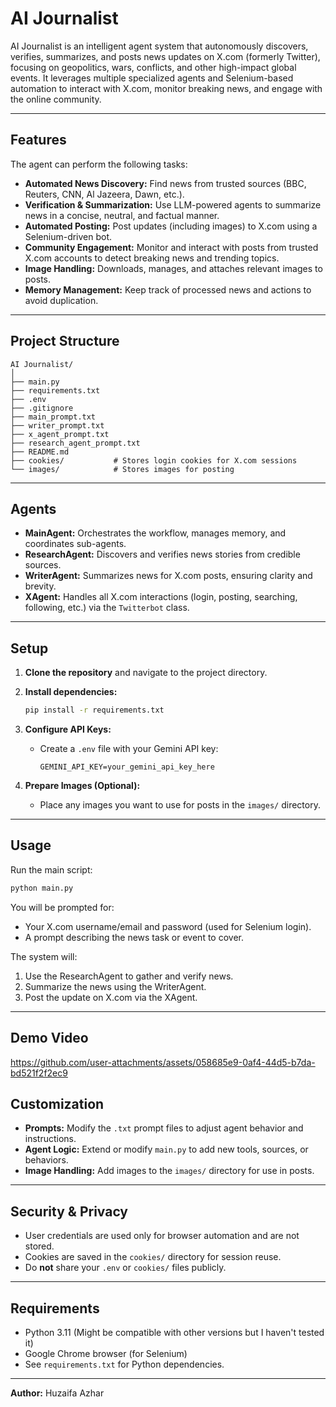# AI Journalist

AI Journalist is an intelligent agent system that autonomously discovers, verifies, summarizes, and posts news updates on X.com (formerly Twitter), focusing on geopolitics, wars, conflicts, and other high-impact global events. It leverages multiple specialized agents and Selenium-based automation to interact with X.com, monitor breaking news, and engage with the online community.

---

## Features
The agent can perform the following tasks:

- **Automated News Discovery:** Find news from trusted sources (BBC, Reuters, CNN, Al Jazeera, Dawn, etc.).
- **Verification & Summarization:** Use LLM-powered agents to summarize news in a concise, neutral, and factual manner.
- **Automated Posting:** Post updates (including images) to X.com using a Selenium-driven bot.
- **Community Engagement:** Monitor and interact with posts from trusted X.com accounts to detect breaking news and trending topics.
- **Image Handling:** Downloads, manages, and attaches relevant images to posts.
- **Memory Management:** Keep track of processed news and actions to avoid duplication.

---

## Project Structure

```
AI Journalist/
│
├── main.py
├── requirements.txt
├── .env
├── .gitignore
├── main_prompt.txt
├── writer_prompt.txt
├── x_agent_prompt.txt
├── research_agent_prompt.txt
├── README.md
├── cookies/           # Stores login cookies for X.com sessions
└── images/            # Stores images for posting
```

---

## Agents

- **MainAgent:** Orchestrates the workflow, manages memory, and coordinates sub-agents.
- **ResearchAgent:** Discovers and verifies news stories from credible sources.
- **WriterAgent:** Summarizes news for X.com posts, ensuring clarity and brevity.
- **XAgent:** Handles all X.com interactions (login, posting, searching, following, etc.) via the `Twitterbot` class.

---

## Setup

1. **Clone the repository** and navigate to the project directory.

2. **Install dependencies:**
   ```sh
   pip install -r requirements.txt
   ```

3. **Configure API Keys:**
   - Create a `.env` file with your Gemini API key:
     ```
     GEMINI_API_KEY=your_gemini_api_key_here
     ```

4. **Prepare Images (Optional):**
   - Place any images you want to use for posts in the `images/` directory.

---

## Usage

Run the main script:

```sh
python main.py
```

You will be prompted for:
- Your X.com username/email and password (used for Selenium login).
- A prompt describing the news task or event to cover.

The system will:
1. Use the ResearchAgent to gather and verify news.
2. Summarize the news using the WriterAgent.
3. Post the update on X.com via the XAgent.

---
## Demo Video


https://github.com/user-attachments/assets/058685e9-0af4-44d5-b7da-bd521f2f2ec9



## Customization

- **Prompts:** Modify the `.txt` prompt files to adjust agent behavior and instructions.
- **Agent Logic:** Extend or modify `main.py` to add new tools, sources, or behaviors.
- **Image Handling:** Add images to the `images/` directory for use in posts.

---

## Security & Privacy

- User credentials are used only for browser automation and are not stored.
- Cookies are saved in the `cookies/` directory for session reuse.
- Do **not** share your `.env` or `cookies/` files publicly.

---

## Requirements

- Python 3.11 (Might be compatible with other versions but I haven't tested it)
- Google Chrome browser (for Selenium)
- See `requirements.txt` for Python dependencies.

---

**Author:** Huzaifa Azhar
